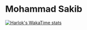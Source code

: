 # Mohammad Sakib

[![Harlok's WakaTime stats](https://github-readme-stats.vercel.app/api/wakatime?username=@d4ea8ef1-a584-4cea-aa7c-6026180a901b)](https://github.com/sakibb7/about-me)
